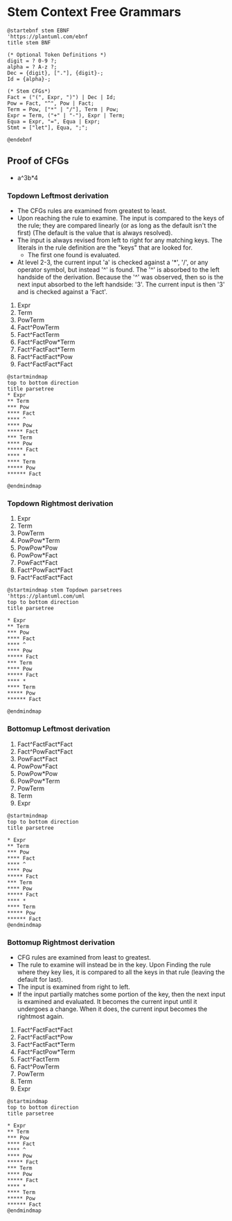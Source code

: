 # Stem Context Free Grammars

```plantuml
@startebnf stem EBNF
'https://plantuml.com/ebnf
title stem BNF

(* Optional Token Definitions *)
digit = ? 0-9 ?;
alpha = ? A-z ?;
Dec = {digit}, ["."], {digit}-;
Id = {alpha}-;

(* Stem CFGs*)
Fact = ("(", Expr, ")") | Dec | Id;
Pow = Fact, "^", Pow | Fact;
Term = Pow, ["*" | "/"], Term | Pow;
Expr = Term, ("+" | "-"), Expr | Term;
Equa = Expr, "=", Equa | Expr;
Stmt = ["let"], Equa, ";";

@endebnf
```

## Proof of CFGs
- a^3b*4
### Topdown Leftmost derivation
- The CFGs rules are examined from greatest to least.
- Upon reaching the rule to examine. The input is compared to the keys of the rule; they are compared linearly (or as long as the default isn't the first) (The default is the value that is always resolved).
- The input is always revised from left to right for any matching keys. The literals in the rule definition are the "keys" that are looked for.
  - The first one found is evaluated.
- At level 2-3, the current input 'a' is checked against a '*', '/', or any operator symbol, but instead '^' is found. The '^' is absorbed to the left handside of the derivation. Because the '^' was observed, then so is the next input absorbed to the left handside: '3'. The current input is then '3' and is checked against a 'Fact'.  
1. Expr
2. Term
3. PowTerm
4. Fact^PowTerm
5. Fact^FactTerm
6. Fact^FactPow*Term
7. Fact^FactFact*Term
8. Fact^FactFact*Pow
9. Fact^FactFact*Fact
```plantuml
@startmindmap
top to bottom direction
title parsetree
* Expr
** Term
*** Pow
**** Fact
**** ^
**** Pow
***** Fact
*** Term
**** Pow
***** Fact
**** *
**** Term
***** Pow
****** Fact

@endmindmap
```
### Topdown Rightmost derivation
1. Expr
2. Term
3. PowTerm
4. PowPow*Term
5. PowPow*Pow
6. PowPow*Fact
7. PowFact*Fact
8. Fact^PowFact*Fact
9. Fact^FactFact*Fact

```plantuml
@startmindmap stem Topdown parsetrees
'https://plantuml.com/uml
top to bottom direction
title parsetree

* Expr
** Term
*** Pow
**** Fact
**** ^
**** Pow
***** Fact
*** Term
**** Pow
***** Fact
**** *
**** Term
***** Pow
****** Fact

@endmindmap
```
### Bottomup Leftmost derivation
1. Fact^FactFact*Fact
2. Fact^PowFact*Fact
3. PowFact*Fact
4. PowPow*Fact
5. PowPow*Pow
6. PowPow*Term
7. PowTerm
8. Term
9. Expr
```plantuml
@startmindmap
top to bottom direction
title parsetree

* Expr
** Term
*** Pow
**** Fact
**** ^
**** Pow
***** Fact
*** Term
**** Pow
***** Fact
**** *
**** Term
***** Pow
****** Fact
@endmindmap
```

### Bottomup Rightmost derivation
- CFG rules are examined from least to greatest.
- The rule to examine will instead be in the key. Upon Finding the rule where they key lies, it is compared to all the keys in that rule (leaving the default for last).
- The input is examined from right to left.
- If the input partially matches some portion of the key, then the next input is examined and evaluated. It becomes the current input until it undergoes a change. When it does, the current input becomes the rightmost again.
1. Fact^FactFact*Fact
2. Fact^FactFact*Pow
3. Fact^FactFact*Term
4. Fact^FactPow*Term
5. Fact^FactTerm
6. Fact^PowTerm
7. PowTerm 
8. Term
9. Expr
```plantuml
@startmindmap
top to bottom direction
title parsetree

* Expr
** Term
*** Pow
**** Fact
**** ^
**** Pow
***** Fact
*** Term
**** Pow
***** Fact
**** *
**** Term
***** Pow
****** Fact
@endmindmap
```
